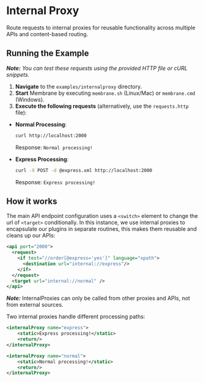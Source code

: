 # Internal Proxy

Route requests to internal proxies for reusable functionality across multiple APIs and content-based routing.

## Running the Example

***Note:*** *You can test these requests using the provided HTTP file or cURL snippets.*

1. **Navigate** to the `examples/internalproxy` directory.
2. **Start** Membrane by executing `membrane.sh` (Linux/Mac) or `membrane.cmd` (Windows).
3. **Execute the following requests** (alternatively, use the `requests.http` file):
- **Normal Processing**:
  ```bash
  curl http://localhost:2000
  ```
  Response: `Normal processing!`


- **Express Processing**:
  ```bash
  curl -X POST -d @express.xml http://localhost:2000
  ```
  Response: `Express processing!`

## How it works

The main API endpoint configuration uses a `<switch>` element to change the url of `<target>` conditionally.
In this instance, we use internal proxies to encapsulate our plugins in separate routines,
this makes them reusable and cleans up our APIs:

```xml
<api port="2000">
  <request>
    <if test="//order[@express='yes']" language="xpath">
      <destination url="internal://express"/>
    </if>
  </request>
  <target url="internal://normal" />
</api>
```

***Note:*** InternalProxies can only be called from other proxies and APIs, not from external sources.

Two internal proxies handle different processing paths:

```xml
<internalProxy name="express">
    <static>Express processing!</static>
    <return/>
</internalProxy>

<internalProxy name="normal">
    <static>Normal processing!</static>
    <return/>
</internalProxy>
```

